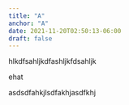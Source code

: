 ```yaml
---
title: "A"
anchor: "A"
date: 2021-11-20T02:50:13-06:00
draft: false
---
```


hlkdfsahljkdfashljkfdsahljk


ehat

asdsdfahkjlsdfakhjasdfkhj